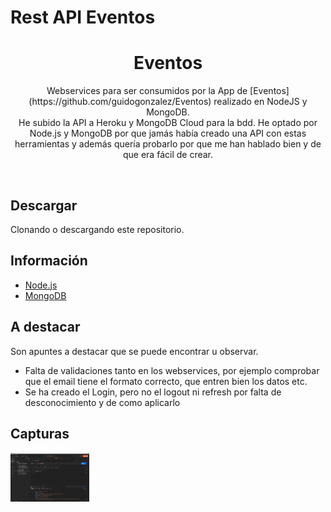 # Rest API Eventos
<h1 align="center">Eventos</h1>

<p align="center">
Webservices para ser consumidos por la App de [Eventos] (https://github.com/guidogonzalez/Eventos) realizado en NodeJS y MongoDB.
<br>
He subido la API a Heroku y MongoDB Cloud para la bdd. He optado por Node.js y MongoDB por que jamás había creado una API con estas herramientas y además quería probarlo por que me han hablado bien y de que era fácil de crear.
</p>
</br>

## Descargar

Clonando o descargando este repositorio.

## Información

- [Node.js](https://nodejs.org/es/)
- [MongoDB](https://www.mongodb.com/es)

## A destacar

Son apuntes a destacar que se puede encontrar u observar.
<br>
- Falta de validaciones tanto en los webservices, por ejemplo comprobar que el email tiene el formato correcto, que entren bien los datos etc.
- Se ha creado el Login, pero no el logout ni refresh por falta de desconocimiento y de como aplicarlo

## Capturas

<p align="center">
<img src="/imagenes/postman.png" align="left" width="25%"/>
</p>

